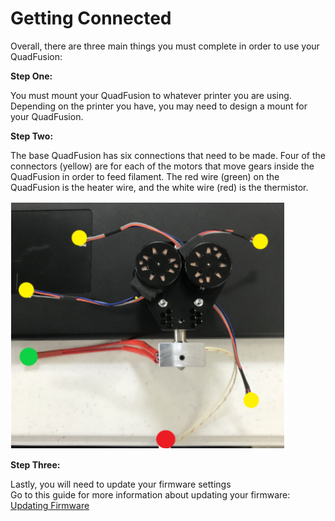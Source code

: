 # Getting Connected

Overall, there are three main things you must complete in order to use your QuadFusion:

**Step One:**

You must mount your QuadFusion to whatever printer you are using. Depending on the printer you have, you may need to design a mount for your QuadFusion. 

**Step Two:**

The base QuadFusion has six connections that need to be made. Four of the connectors \(yellow\) are for each of the motors that move gears inside the QuadFusion in order to feed filament. The red wire \(green\) on the QuadFusion is the heater wire, and the white wire \(red\) is the thermistor. 

![](../.gitbook/assets/image%20%285%29.png)

**Step Three:**

Lastly, you will need to update your firmware settings  
Go to this guide for more information about updating your firmware: [Updating Firmware](updating-firmware.md)

